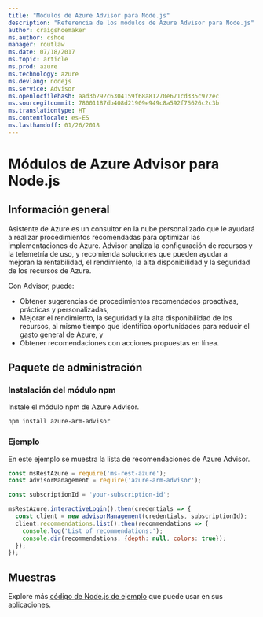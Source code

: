```yaml
---
title: "Módulos de Azure Advisor para Node.js"
description: "Referencia de los módulos de Azure Advisor para Node.js"
author: craigshoemaker
ms.author: cshoe
manager: routlaw
ms.date: 07/18/2017
ms.topic: article
ms.prod: azure
ms.technology: azure
ms.devlang: nodejs
ms.service: Advisor
ms.openlocfilehash: aad3b292c6304159f68a81270e671cd335c972ec
ms.sourcegitcommit: 78001187db408d21909e949c8a592f76626c2c3b
ms.translationtype: HT
ms.contentlocale: es-ES
ms.lasthandoff: 01/26/2018
---
```

# <a name="azure-advisor-modules-for-nodejs"></a>Módulos de Azure Advisor para Node.js

## <a name="overview"></a>Información general

Asistente de Azure es un consultor en la nube personalizado que le ayudará a realizar procedimientos recomendadas para optimizar las implementaciones de Azure. Advisor analiza la configuración de recursos y la telemetría de uso, y recomienda soluciones que pueden ayudar a mejoran la rentabilidad, el rendimiento, la alta disponibilidad y la seguridad de los recursos de Azure.

Con Advisor, puede:
- Obtener sugerencias de procedimientos recomendados proactivas, prácticas y personalizadas,
- Mejorar el rendimiento, la seguridad y la alta disponibilidad de los recursos, al mismo tiempo que identifica oportunidades para reducir el gasto general de Azure, y
- Obtener recomendaciones con acciones propuestas en línea.

## <a name="management-package"></a>Paquete de administración

### <a name="install-the-npm-module"></a>Instalación del módulo npm

Instale el módulo npm de Azure Advisor.

```bash
npm install azure-arm-advisor
```

### <a name="example"></a>Ejemplo

En este ejemplo se muestra la lista de recomendaciones de Azure Advisor.

```javascript
const msRestAzure = require('ms-rest-azure');
const advisorManagement = require('azure-arm-advisor');

const subscriptionId = 'your-subscription-id';

msRestAzure.interactiveLogin().then(credentials => {
  const client = new advisorManagement(credentials, subscriptionId);
  client.recommendations.list().then(recommendations => {
    console.log('List of recommendations:');
    console.dir(recommendations, {depth: null, colors: true});
  });
});
```

## <a name="samples"></a>Muestras

Explore más [código de Node.js de ejemplo](https://azure.microsoft.com/resources/samples/?platform=nodejs) que puede usar en sus aplicaciones.

